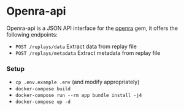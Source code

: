 # Openra-api

Openra-api is a JSON API interface for the [openra](https://github.com/AMHOL/openra-ruby) gem, it offers the following endpoints:

* `POST /replays/data` Extract data from replay file
* `POST /replays/metadata` Extract metadata from replay file


### Setup

* `cp .env.example .env` (and modify appropriately)
* `docker-compose build`
* `docker-compose run --rm app bundle install -j4`
* `docker-compose up -d`
